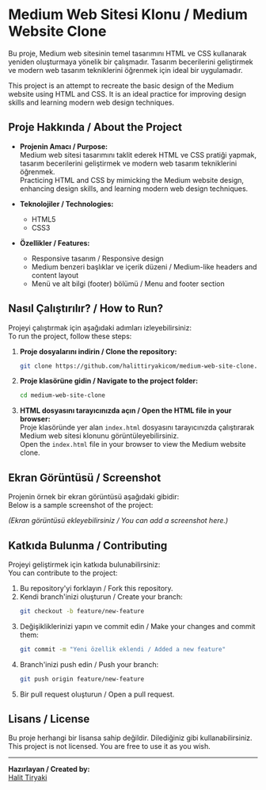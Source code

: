 
# Medium Web Sitesi Klonu / Medium Website Clone

Bu proje, Medium web sitesinin temel tasarımını HTML ve CSS kullanarak yeniden oluşturmaya yönelik bir çalışmadır. Tasarım becerilerini geliştirmek ve modern web tasarım tekniklerini öğrenmek için ideal bir uygulamadır.

This project is an attempt to recreate the basic design of the Medium website using HTML and CSS. It is an ideal practice for improving design skills and learning modern web design techniques.

## Proje Hakkında / About the Project

- **Projenin Amacı / Purpose:**  
  Medium web sitesi tasarımını taklit ederek HTML ve CSS pratiği yapmak, tasarım becerilerini geliştirmek ve modern web tasarım tekniklerini öğrenmek.  
  Practicing HTML and CSS by mimicking the Medium website design, enhancing design skills, and learning modern web design techniques.

- **Teknolojiler / Technologies:**  
  - HTML5  
  - CSS3

- **Özellikler / Features:**  
  - Responsive tasarım / Responsive design  
  - Medium benzeri başlıklar ve içerik düzeni / Medium-like headers and content layout  
  - Menü ve alt bilgi (footer) bölümü / Menu and footer section

## Nasıl Çalıştırılır? / How to Run?

Projeyi çalıştırmak için aşağıdaki adımları izleyebilirsiniz:  
To run the project, follow these steps:

1. **Proje dosyalarını indirin / Clone the repository:**  
   ```bash
   git clone https://github.com/halittiryakicom/medium-web-site-clone.git
   ```

2. **Proje klasörüne gidin / Navigate to the project folder:**  
   ```bash
   cd medium-web-site-clone
   ```

3. **HTML dosyasını tarayıcınızda açın / Open the HTML file in your browser:**  
   Proje klasöründe yer alan `index.html` dosyasını tarayıcınızda çalıştırarak Medium web sitesi klonunu görüntüleyebilirsiniz.  
   Open the `index.html` file in your browser to view the Medium website clone.

## Ekran Görüntüsü / Screenshot

Projenin örnek bir ekran görüntüsü aşağıdaki gibidir:  
Below is a sample screenshot of the project:

*(Ekran görüntüsü ekleyebilirsiniz / You can add a screenshot here.)*

## Katkıda Bulunma / Contributing

Projeyi geliştirmek için katkıda bulunabilirsiniz:  
You can contribute to the project:

1. Bu repository'yi forklayın / Fork this repository.  
2. Kendi branch'inizi oluşturun / Create your branch:  
   ```bash
   git checkout -b feature/new-feature
   ```
3. Değişikliklerinizi yapın ve commit edin / Make your changes and commit them:  
   ```bash
   git commit -m "Yeni özellik eklendi / Added a new feature"
   ```
4. Branch'inizi push edin / Push your branch:  
   ```bash
   git push origin feature/new-feature
   ```
5. Bir pull request oluşturun / Open a pull request.

## Lisans / License

Bu proje herhangi bir lisansa sahip değildir. Dilediğiniz gibi kullanabilirsiniz.  
This project is not licensed. You are free to use it as you wish.

---

**Hazırlayan / Created by:**  
[Halit Tiryaki](https://github.com/halittiryakicom)
